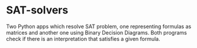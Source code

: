 # SAT-solvers
Two Python apps which resolve SAT problem, one representing formulas as matrices and another one using Binary Decision Diagrams. Both programs check if there is an interpretation that satisfies a given formula.
